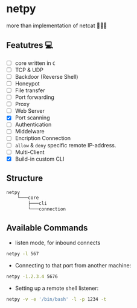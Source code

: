 # netpy

more than implementation of netcat  🐱‍👤🔥

## Featutres 💻

- [ ] core written in `C`
- [ ] TCP & UDP
- [ ] Backdoor (Reverse Shell)
- [ ] Honeypot
- [ ] File transfer
- [ ] Port forwarding
- [ ] Proxy
- [ ] Web Server
- [X] Port scanning
- [ ] Authentication
- [ ] Middelware
- [ ] Encription Connection
- [ ] `allow` & `deny` specific remote IP-address.
- [ ] Multi-Client
- [X] Build-in custom CLI

## Structure

```bash
netpy
    └───core
        ├───cli
        └───connection
```

## Available Commands

- listen mode, for inbound connects

```bash
netpy -l 567
```

- Connecting to that port from another machine:

```bash
netpy -1.2.3.4 5676
```

- Setting up a remote shell listener:

```bash
netpy -v -e '/bin/bash' -l -p 1234 -t
```
